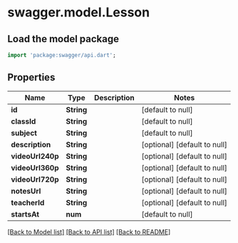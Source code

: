 # swagger.model.Lesson

## Load the model package
```dart
import 'package:swagger/api.dart';
```

## Properties
Name | Type | Description | Notes
------------ | ------------- | ------------- | -------------
**id** | **String** |  | [default to null]
**classId** | **String** |  | [default to null]
**subject** | **String** |  | [default to null]
**description** | **String** |  | [optional] [default to null]
**videoUrl240p** | **String** |  | [optional] [default to null]
**videoUrl360p** | **String** |  | [optional] [default to null]
**videoUrl720p** | **String** |  | [optional] [default to null]
**notesUrl** | **String** |  | [optional] [default to null]
**teacherId** | **String** |  | [optional] [default to null]
**startsAt** | **num** |  | [default to null]

[[Back to Model list]](../README.md#documentation-for-models) [[Back to API list]](../README.md#documentation-for-api-endpoints) [[Back to README]](../README.md)


